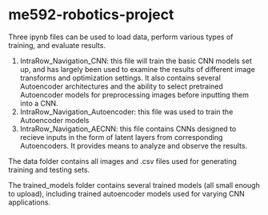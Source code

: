 # me592-robotics-project

Three ipynb files can be used to load data, perform various types of training, and evaluate results.

1. IntraRow_Navigation_CNN: this file will train the basic CNN models set up, and has largely been used to examine the results of different image transforms and optimization settings. It also contains several Autoencoder architectures and the ability to select pretrained Autoencoder models for preprocessing images before inputting them into a CNN.
2. IntraRow_Navigation_Autoencoder: this file was used to train the Autoencoder models
3. IntraRow_Navigation_AECNN: this file contains CNNs designed to recieve inputs in the form of latent layers from corresponding Autoencoders. It provides means to analyze and observe the results.

The data folder contains all images and .csv files used for generating training and testing sets.

The trained_models folder contains several trained models (all small enough to upload), including trained autoencoder models used for varying CNN applications.
